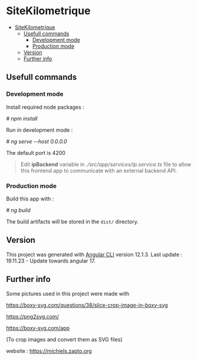 # SiteKilometrique

- [SiteKilometrique](#sitekilometrique)
  - [Usefull commands](#usefull-commands)
    - [Development mode](#development-mode)
    - [Production mode](#production-mode)
  - [Version](#version)
  - [Further info](#further-info)


## Usefull commands

### Development mode

Install required node packages :

*\# npm install*

Run in development mode :

*\# ng serve --host 0.0.0.0*

The default port is 4200

> Edit **ipBackend** variable in *./src/app/services/ip.service.ts* file to allow this frontend app to communicate with an external backend API.

### Production mode

Build this app with :

*\# ng build*

The build artifacts will be stored in the `dist/` directory.

## Version
This project was generated with [Angular CLI](https://github.com/angular/angular-cli) version 12.1.3.
Last update : 19.11.23 - Update towards angular 17.

## Further info

Some pictures used in this project were made with

https://boxy-svg.com/questions/38/slice-crop-image-in-boxy-svg

https://png2svg.com/

https://boxy-svg.com/app

(To crop images and convert them as SVG files)

website : https://michiels.zapto.org

